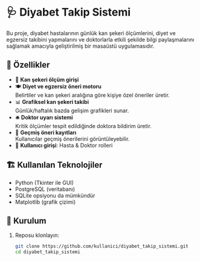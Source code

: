 # 🩺 Diyabet Takip Sistemi

Bu proje, diyabet hastalarının günlük kan şekeri ölçümlerini, diyet ve egzersiz takibini yapmalarını ve doktorlarla etkili şekilde bilgi paylaşmalarını sağlamak amacıyla geliştirilmiş bir masaüstü uygulamasıdır.

## 🚀 Özellikler

- 🧪 **Kan şekeri ölçüm girişi**
- 🍽️ **Diyet ve egzersiz öneri motoru**  
  Belirtiler ve kan şekeri aralığına göre kişiye özel öneriler üretir.
- 📊 **Grafiksel kan şekeri takibi**  
  Günlük/haftalık bazda gelişim grafikleri sunar.
- 🛎️ **Doktor uyarı sistemi**  
  Kritik ölçümler tespit edildiğinde doktora bildirim üretir.
- 📁 **Geçmiş öneri kayıtları**  
  Kullanıcılar geçmiş önerilerini görüntüleyebilir.
- 🔐 **Kullanıcı girişi**: Hasta & Doktor rolleri

## 🏗️ Kullanılan Teknolojiler

- Python (Tkinter ile GUI)
- PostgreSQL (veritabanı)
- SQLite opsiyonu da mümkündür
- Matplotlib (grafik çizimi)

## 🔧 Kurulum

1. Reposu klonlayın:
   ```bash
   git clone https://github.com/kullanici/diyabet_takip_sistemi.git
   cd diyabet_takip_sistemi
